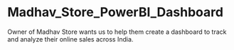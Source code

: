 # Madhav_Store_PowerBI_Dashboard
Owner of Madhav Store wants us to help them create a dashboard to track and analyze their online sales across India.
